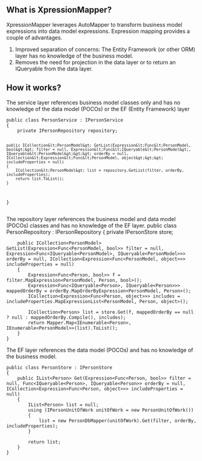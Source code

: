 <html><head><meta charset="utf-8"><style></style></head><body>
<h2 id="what-is-xpressionmapper-">What is XpressionMapper?</h2>
<p>XpressionMapper leverages AutoMapper to transform business model expressions into data model expressions.  Expression mapping provides a couple of advantages.
<ol class="list">
            <li>Improved separation of concerns:  The Entity Framework (or other ORM) layer has no knowledge of the business model.</li>
            <li>Removes the need for projection in the data layer or to return an IQueryable from the data layer.</li>
        </ol>
</p>
<h2 id="how-it-works-">How it works?</h2>
<p>The service layer references business model classes only and has no knowledge of the data model (POCOs) or the EF (Entity Framework) layer</p>
<pre><code>public class PersonService : IPersonService
{
    private IPersonRepository repository;

    public ICollection&lt;PersonModel&gt; GetList(Expression&lt;Func&lt;PersonModel, bool&gt;&gt; filter = null, Expression&lt;Func&lt;IQueryable&lt;PersonModel&gt;, IQueryable&lt;PersonModel&gt;&gt;&gt; orderBy = null, ICollection&lt;Expression&lt;Func&lt;PersonModel, object&gt;&gt;&gt; includeProperties = null)
    {
        ICollection&lt;PersonModel&gt; list = repository.GetList(filter, orderBy, includeProperties);
        return list.ToList();
    }
}
</code></pre><p>The repository layer references the business model and data model (POCOs) classes and has no knowledge of the EF layer.
    public class PersonRepository : IPersonRepository
    {
        private IPersonStore store;</p>
<pre><code>    public ICollection&lt;PersonModel&gt; GetList(Expression&lt;Func&lt;PersonModel, bool&gt;&gt; filter = null, Expression&lt;Func&lt;IQueryable&lt;PersonModel&gt;, IQueryable&lt;PersonModel&gt;&gt;&gt; orderBy = null, ICollection&lt;Expression&lt;Func&lt;PersonModel, object&gt;&gt;&gt; includeProperties = null)
    {
        Expression&lt;Func&lt;Person, bool&gt;&gt; f = filter.MapExpression&lt;PersonModel, Person, bool&gt;();
        Expression&lt;Func&lt;IQueryable&lt;Person&gt;, IQueryable&lt;Person&gt;&gt;&gt; mappedOrderBy = orderBy.MapOrderByExpression&lt;PersonModel, Person&gt;();
        ICollection&lt;Expression&lt;Func&lt;Person, object&gt;&gt;&gt; includes = includeProperties.MapExpressionList&lt;PersonModel, Person, object&gt;();

        ICollection&lt;Person&gt; list = store.Get(f, mappedOrderBy == null ? null : mappedOrderBy.Compile(), includes);
        return Mapper.Map&lt;IEnumerable&lt;Person&gt;, IEnumerable&lt;PersonModel&gt;&gt;(list).ToList();
    }
}
</code></pre><p>The EF layer references the data model (POCOs) and has no knowledge of the business model.</p>
<pre><code>public class PersonStore : IPersonStore
{
    public IList&lt;Person&gt; Get(Expression&lt;Func&lt;Person, bool&gt;&gt; filter = null, Func&lt;IQueryable&lt;Person&gt;, IQueryable&lt;Person&gt;&gt; orderBy = null, ICollection&lt;Expression&lt;Func&lt;Person, object&gt;&gt;&gt; includeProperties = null)
    {
        IList&lt;Person&gt; list = null;
        using (IPersonUnitOfWork unitOfWork = new PersonUnitOfWork())
        {
            list = new PersonDbMapper(unitOfWork).Get(filter, orderBy, includeProperties);
        }

        return list;
    }
}
</code></pre>
</body></html>
